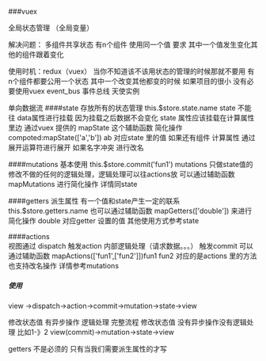 ###vuex 

全局状态管理 （全局变量）

解决问题： 多组件共享状态  有n个组件 使用同一个值 要求 其中一个值发生变化其他的组件跟着变化

使用时机：redux（vuex） 当你不知道该不该用状态的管理的时候那就不要用
                      有n个组件都要公用一个状态  其中一个改变其他都变的时候
                      如果项目的很小 没有必要使用vuex  event_bus 事件总线  天使实例

单向数据流
####state
存放所有的状态管理
this.$store.state.name
state 不能往 data属性进行挂载 因为挂载之后数据不会变化
state 属性应该挂载在计算属性里边
通过vuex 提供的 mapState 这个辅助函数 简化操作
compoted:mapState(['a','b']) ab 对应state 里的值
如果还有组件 计算属性  通过展开运算符进行展开
如果名字冲突 进行改名


####mutations
基本使用  this.$store.commit('fun1')
mutations 只做state值的修改不做的任何的逻辑处理，逻辑处理可以往actions放
可以通过辅助函数 mapMutations 进行简化操作 详情同state

####getters
派生属性  有一个值和state产生一定的联系
this.$store.getters.name
也可以通过辅助函数 mapGetters(['double']) 来进行简化操作  double 对应getter 设置的值
其他使用方式参考state

####actions                      
视图通过 dispatch 触发action   内部逻辑处理（请求数据。。。） 触发commit
可以通过辅助函数 mapActions(['fun1',['fun2']])fun1 fun2 对应的是actions 里的方法 也支持改名操作
详情参考mutations

##### 使用
view ->dispatch->action->commit->mutation->state->view

修改状态值 有异步操作 逻辑处理  完整流程
修改状态值 没有异步操作没有逻辑处理  比如1-》2  view(commit)->mutation->state->view

getters 不是必须的 只有当我们需要派生属性的才写
